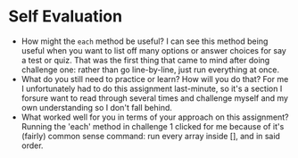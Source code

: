 # Self Evaluation

- How might the `each` method be useful? I can see this method being useful when you want to list off many options or answer choices for say a test or quiz. That was the first thing that came to mind after doing challenge one: rather than go line-by-line, just run everything at once. 
- What do you still need to practice or learn? How will you do that? For me I unfortunately had to do this assignment last-minute, so it's a section I forsure want to read through several times and challenge myself and my own understanding so I don't fall behind.
- What worked well for you in terms of your approach on this
assignment? Running the 'each' method in challenge 1 clicked for me because of it's (fairly) common sense command: run every array inside [], and in said order.  